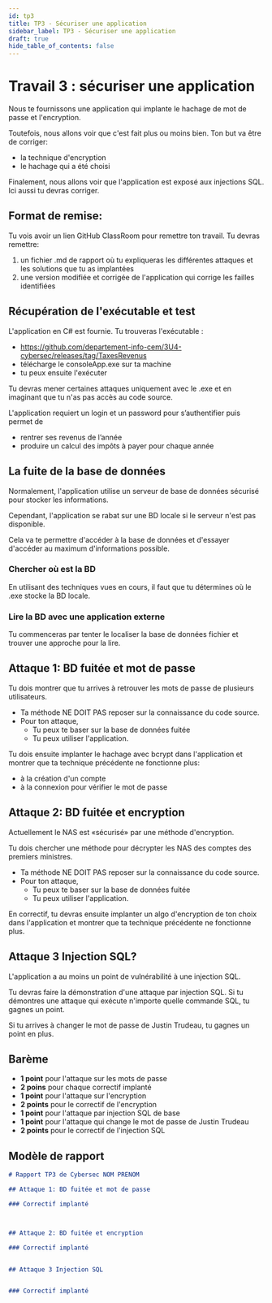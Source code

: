 ```yaml
---
id: tp3
title: TP3 - Sécuriser une application
sidebar_label: TP3 - Sécuriser une application
draft: true
hide_table_of_contents: false
---
```


# Travail 3 : sécuriser une application

Nous te fournissons une application qui implante le hachage de mot de passe et l'encryption.

Toutefois, nous allons voir que c'est fait plus ou moins bien. Ton but va être de corriger:
- la technique d'encryption 
- le hachage qui a été choisi 

Finalement, nous allons voir que l'application est exposé aux injections SQL. Ici aussi tu devras corriger.

## Format de remise:

Tu vois avoir un lien GitHub ClassRoom pour remettre ton travail. Tu devras remettre:
1. un fichier .md de rapport où tu expliqueras les différentes attaques et les solutions que tu as implantées
2. une version modifiée et corrigée de l'application qui corrige les failles identifiées

## Récupération de l'exécutable et test

L'application en C# est fournie. Tu trouveras l'exécutable :
- https://github.com/departement-info-cem/3U4-cybersec/releases/tag/TaxesRevenus
- télécharge le consoleApp.exe sur ta machine
- tu peux ensuite l'exécuter

Tu devras mener certaines attaques uniquement avec le .exe et en imaginant que tu n'as pas accès au code source.

L'application requiert un login et un password pour s’authentifier puis permet de 
- rentrer ses revenus de l’année
- produire un calcul des impôts à payer pour chaque année

## La fuite de la base de données

Normalement, l'application utilise un serveur de base de données sécurisé pour stocker les informations.

Cependant, l'application se rabat sur une BD locale si le serveur n'est pas disponible.

Cela va te permettre d'accéder à la base de données et d'essayer d'accéder au maximum d'informations possible.

### Chercher où est la BD

En utilisant des techniques vues en cours, il faut que tu détermines où le .exe stocke la BD locale.

### Lire la BD avec une application externe

Tu commenceras par tenter le localiser la base de données fichier et trouver une approche pour la lire.

## Attaque 1: BD fuitée et mot de passe

Tu dois montrer que tu arrives à retrouver les mots de passe de plusieurs utilisateurs.

- Ta méthode NE DOIT PAS reposer sur la connaissance du code source.
- Pour ton attaque,
    - Tu peux te baser sur la base de données fuitée
    - Tu peux utiliser l'application.

Tu dois ensuite implanter le hachage avec bcrypt dans l'application et montrer que ta technique précédente ne fonctionne plus:
- à la création d'un compte
- à la connexion pour vérifier le mot de passe

## Attaque 2: BD fuitée et encryption

Actuellement le NAS est «sécurisé» par une méthode d'encryption.

Tu dois chercher une méthode pour décrypter les NAS des comptes des premiers ministres. 

- Ta méthode NE DOIT PAS reposer sur la connaissance du code source. 
- Pour ton attaque, 
  - Tu peux te baser sur la base de données fuitée 
  - Tu peux utiliser l'application.

En correctif, tu devras ensuite implanter un algo d'encryption de ton choix dans l'application et montrer que ta technique
précédente ne fonctionne plus.

## Attaque 3 Injection SQL?

L'application a au moins un point de vulnérabilité à une injection SQL. 

Tu devras faire la démonstration d'une attaque par injection SQL. Si tu démontres une attaque qui exécute
n'importe quelle commande SQL, tu gagnes un point. 

Si tu arrives à changer le mot de passe de Justin Trudeau, tu gagnes un point en plus.

## Barème

- **1 point** pour l'attaque sur les mots de passe
- **2 poins** pour chaque correctif implanté
- **1 point** pour l'attaque sur l'encryption
- **2 points** pour le correctif de l'encryption
- **1 point** pour l'attaque par injection SQL de base
- **1 point** pour l'attaque qui change le mot de passe de Justin Trudeau
- **2 points** pour le correctif de l'injection SQL

## Modèle de rapport

```markdown
# Rapport TP3 de Cybersec NOM PRENOM

## Attaque 1: BD fuitée et mot de passe

### Correctif implanté



## Attaque 2: BD fuitée et encryption

### Correctif implanté


## Attaque 3 Injection SQL


### Correctif implanté

```

 

 

